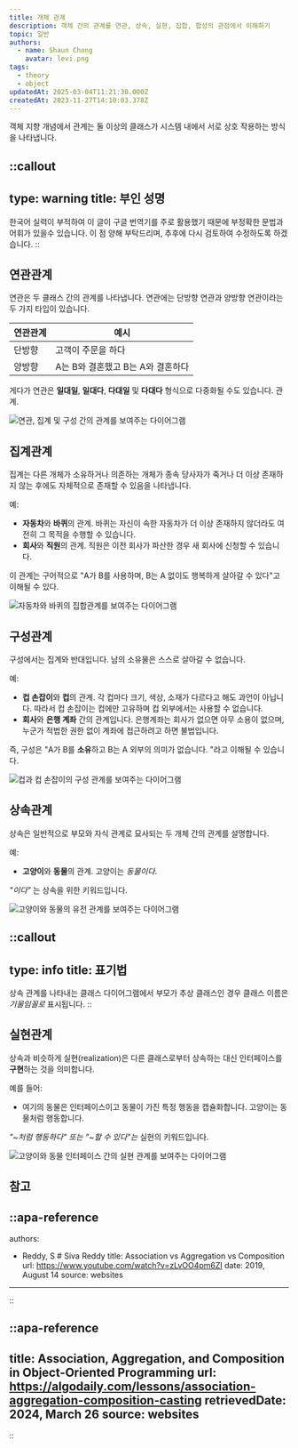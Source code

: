 ```yaml
---
title: 개체 관계
description: 객체 간의 관계를 연관, 상속, 실현, 집합, 합성의 관점에서 이해하기
topic: 일반
authors:
  - name: Shaun Chong
    avatar: levi.png
tags:
  - theory
  - object
updatedAt: 2025-03-04T11:21:30.000Z
createdAt: 2023-11-27T14:10:03.378Z
---
```


객체 지향 개념에서 관계는 둘 이상의 클래스가 시스템 내에서 서로 상호 작용하는 방식을 나타냅니다.

<!--more-->

<!-- prettier-ignore-start -->
::callout
---
type: warning
title: 부인 성명
---
한국어 실력이 부적하여 이 글이 구글 번역기를 주로 활용했기 때문에 부정확한 문법과 어휘가 있을수 있습니다. 이 점 양해 부탁드리며, 추후에 다시 검토하여 수정하도록 하겠습니다.
::
<!-- prettier-ignore-end -->

## 연관관계

연관은 두 클래스 간의 관계를 나타냅니다. 연관에는 단방향 연관과 양방향 연관이라는 두 가지 타입이 있습니다.

| 연관관계 | 예시                              |
| -------- | --------------------------------- |
| 단방향   | 고객이 주문을 하다                |
| 양방향   | A는 B와 결혼했고 B는 A와 결혼하다 |

게다가 연관은 **일대일**, **일대다**, **다대일** 및 **다대다** 형식으로 다중화될 수도 있습니다. 관계.

![연관, 집계 및 구성 간의 관계를 보여주는 다이어그램](/images/object-relationships/association.png)

## 집계관계

집계는 다른 개체가 소유하거나 의존하는 개체가 종속 당사자가 죽거나 더 이상 존재하지 않는 후에도 자체적으로 존재할 수 있음을 나타냅니다.

예:

- **자동차**와 **바퀴**의 관계. 바퀴는 자신이 속한 자동차가 더 이상 존재하지 않더라도 여전히 그 목적을 수행할 수 있습니다.
- **회사**와 **직원**의 관계. 직원은 이전 회사가 파산한 경우 새 회사에 신청할 수 있습니다.

이 관계는 구어적으로 "A가 B를 사용하며, B는 A 없이도 행복하게 살아갈 수 있다"고 이해될 수 있다.

![자동차와 바퀴의 집합관계를 보여주는 다이어그램](/images/object-relationships/aggregation.png)

## 구성관계

구성에서는 집계와 반대입니다. 남의 소유물은 스스로 살아갈 수 없습니다.

예:

- **컵 손잡이**와 **컵**의 관계. 각 컵마다 크기, 색상, 소재가 다르다고 해도 과언이 아닙니다. 따라서 컵 손잡이는 컵에만 고유하며 컵 외부에서는 사용할 수 없습니다.
- **회사**와 **은행 계좌** 간의 관계입니다. 은행계좌는 회사가 없으면 아무 소용이 없으며, 누군가 적법한 권한 없이 계좌에 접근하려고 하면 불법입니다.

즉, 구성은 "A가 B를 **소유**하고 B는 A 외부의 의미가 없습니다. "라고 이해될 수 있습니다.

![컵과 컵 손잡이의 구성 관계를 보여주는 다이어그램](/images/object-relationships/composition.png)

## 상속관계

상속은 일반적으로 부모와 자식 관계로 묘사되는 두 개체 간의 관계를 설명합니다.

예:

- **고양이**와 **동물**의 관계. 고양이는 _동물이다_.

_"이다"_ 는 상속을 위한 키워드입니다.

![고양이와 동물의 유전 관계를 보여주는 다이어그램](/images/object-relationships/inheritance.png)

<!-- prettier-ignore-start -->
::callout
---
type: info
title: 표기법
---
상속 관계를 나타내는 클래스 다이어그램에서 부모가 추상 클래스인 경우 클래스 이름은 _기울임꼴로_ 표시됩니다.
::
<!-- prettier-ignore-end -->

## 실현관계

상속과 비슷하게 실현(realization)은 다른 클래스로부터 상속하는 대신 인터페이스를 **구현**하는 것을 의미합니다.

예를 들어:

- 여기의 동물은 인터페이스이고 동물이 가진 특정 행동을 캡슐화합니다. 고양이는 동물처럼 행동합니다.

_"~처럼 행동하다" 또는 "~할 수 있다"는_ 실현의 키워드입니다.

![고양이와 동물 인터페이스 간의 실현 관계를 보여주는 다이어그램](/images/object-relationships/realization.png)

## 참고

<!-- prettier-ignore-start -->
::apa-reference
---
authors:
 - Reddy, S # Siva Reddy
title: Association vs Aggregation vs Composition
url: https://www.youtube.com/watch?v=zLvOO4pm6ZI
date: 2019, August 14
source: websites
---
::

::apa-reference
---
title: Association, Aggregation, and Composition in Object-Oriented Programming
url: https://algodaily.com/lessons/association-aggregation-composition-casting
retrievedDate: 2024, March 26
source: websites
---
::
<!-- prettier-ignore-end -->
